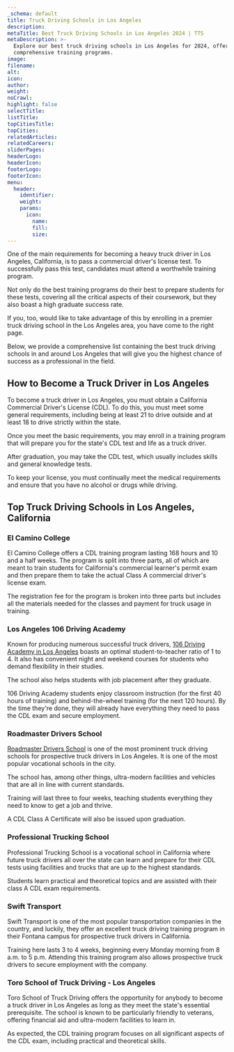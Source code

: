 ```yaml
---
_schema: default
title: Truck Driving Schools in Los Angeles
description:
metaTitle: Best Truck Driving Schools in Los Angeles 2024 | TTS
metaDescription: >-
  Explore our best truck driving schools in Los Angeles for 2024, offering
  comprehensive training programs.
image:
filename:
alt:
icon:
author:
weight:
noCrawl:
highlight: false
selectTitle:
listTitle:
topCitiesTitle:
topCities:
relatedArticles:
relatedCareers:
sliderPages:
headerLogo:
headerIcon:
footerLogo:
footerIcon:
menu:
  header:
    identifier:
    weight:
    params:
      icon:
        name:
        fill:
        size:
---
```

One of the main requirements for becoming a heavy truck driver in Los Angeles, California, is to pass a commercial driver's license test. To successfully pass this test, candidates must attend a worthwhile training program.

Not only do the best training programs do their best to prepare students for these tests, covering all the critical aspects of their coursework, but they also boast a high graduate success rate.

If you, too, would like to take advantage of this by enrolling in a premier truck driving school in the Los Angeles area, you have come to the right page.

Below, we provide a comprehensive list containing the best truck driving schools in and around Los Angeles that will give you the highest chance of success as a professional in the field.

## **How to Become a Truck Driver in Los Angeles**

To become a truck driver in Los Angeles, you must obtain a California Commercial Driver's License (CDL). To do this, you must meet some general requirements, including being at least 21 to drive outside and at least 18 to drive strictly within the state.

Once you meet the basic requirements, you may enroll in a training program that will prepare you for the state's CDL test and life as a truck driver.

After graduation, you may take the CDL test, which usually includes skills and general knowledge tests.

To keep your license, you must continually meet the medical requirements and ensure that you have no alcohol or drugs while driving.

## **Top Truck Driving Schools in Los Angeles, California**

### **El Camino College**

El Camino College offers a CDL training program lasting 168 hours and 10 and a half weeks. The program is split into three parts, all of which are meant to train students for California's commercial learner's permit exam and then prepare them to take the actual Class A commercial driver's license exam.

The registration fee for the program is broken into three parts but includes all the materials needed for the classes and payment for truck usage in training.

### Los Angeles 106 Driving Academy

Known for producing numerous successful truck drivers, [106 Driving Academy in Los Angeles](https://www.160drivingacademy.com/) boasts an optimal student-to-teacher ratio of 1 to 4. It also has convenient night and weekend courses for students who demand flexibility in their studies.

The school also helps students with job placement after they graduate.

106 Driving Academy students enjoy classroom instruction (for the first 40 hours of training) and behind-the-wheel training (for the next 120 hours). By the time they're done, they will already have everything they need to pass the CDL exam and secure employment.

### Roadmaster Drivers School

[Roadmaster Drivers School](https://www.roadmaster.com/cdl-training/) is one of the most prominent truck driving schools for prospective truck drivers in Los Angeles. It is one of the most popular vocational schools in the city.

The school has, among other things, ultra-modern facilities and vehicles that are all in line with current standards.

Training will last three to four weeks, teaching students everything they need to know to get a job and thrive.

A CDL Class A Certificate will also be issued upon graduation.

### Professional Trucking School

Professional Trucking School is a vocational school in California where future truck drivers all over the state can learn and prepare for their CDL tests using facilities and trucks that are up to the highest standards.

Students learn practical and theoretical topics and are assisted with their class A CDL exam requirements.

### Swift Transport

Swift Transport is one of the most popular transportation companies in the country, and luckily, they offer an excellent truck driving training program in their Fontana campus for prospective truck drivers in California.

Training here lasts 3 to 4 weeks, beginning every Monday morning from 8 a.m. to 5 p.m. Attending this training program also allows prospective truck drivers to secure employment with the company.

### Toro School of Truck Driving - Los Angeles

Toro School of Truck Driving offers the opportunity for anybody to become a truck driver in Los Angeles as long as they meet the state's essential prerequisite. The school is known to be particularly friendly to veterans, offering financial aid and ultra-modern facilities to learn in.

As expected, the CDL training program focuses on all significant aspects of the CDL exam, including practical and theoretical skills.